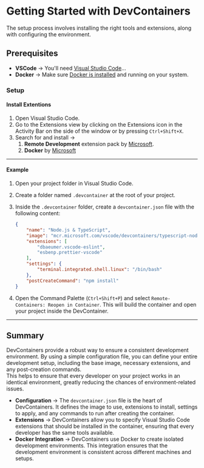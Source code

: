 # Getting Started with DevContainers

The setup process involves installing the right tools and extensions, along with configuring the environment.

## Prerequisites

- **VSCode** -> You'll need [Visual Studio Code](https://code.visualstudio.com/Download)...
- **Docker** -> Make sure [Docker is installed](docker-setup) and running on your system.

### Setup

#### Install Extentions

1. Open Visual Studio Code.
1. Go to the Extensions view by clicking on the Extensions icon in the Activity Bar on the side of the window or by pressing `Ctrl+Shift+X`.
1. Search for and install ->
   1. **Remote Development** extension pack by [Microsoft](https://marketplace.visualstudio.com/items?itemName=ms-vscode-remote.vscode-remote-extensionpack).
   1. **Docker** by [Microsoft](https://marketplace.visualstudio.com/items?itemName=ms-azuretools.vscode-docker)

---

#### Example

1. Open your project folder in Visual Studio Code.
2. Create a folder named `.devcontainer` at the root of your project.
3. Inside the `.devcontainer` folder, create a `devcontainer.json` file with the following content:

    ```json
    {
        "name": "Node.js & TypeScript",
        "image": "mcr.microsoft.com/vscode/devcontainers/typescript-node:0-14",
        "extensions": [
            "dbaeumer.vscode-eslint",
            "esbenp.prettier-vscode"
        ],
        "settings": {
            "terminal.integrated.shell.linux": "/bin/bash"
        },
        "postCreateCommand": "npm install"
    }
    ```

4. Open the Command Palette (`Ctrl+Shift+P`) and select `Remote-Containers: Reopen in Container`. This will build the container and open your project inside the DevContainer.

---

## Summary

DevContainers provide a robust way to ensure a consistent development environment. By using a simple configuration file, you can define your entire development setup, including the base image, necessary extensions, and any post-creation commands.  
This helps to ensure that every developer on your project works in an identical environment, greatly reducing the chances of environment-related issues.

- **Configuration** -> The `devcontainer.json` file is the heart of DevContainers. It defines the image to use, extensions to install, settings to apply, and any commands to run after creating the container.
- **Extensions** -> DevContainers allow you to specify Visual Studio Code extensions that should be installed in the container, ensuring that every developer has the same tools available.
- **Docker Integration** -> DevContainers use Docker to create isolated development environments. This integration ensures that the development environment is consistent across different machines and setups.
